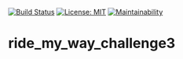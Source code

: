 [![Build Status](https://travis-ci.org/SnyderMbishai/ride_my_way_challenge3.svg?branch=develop)](https://travis-ci.org/SnyderMbishai/ride_my_way_challenge3)
[![License: MIT](https://img.shields.io/badge/License-MIT-yellow.svg)](https://opensource.org/licenses/MIT)
[![Maintainability](https://api.codeclimate.com/v1/badges/2c227c39c50557014ffa/maintainability)](https://codeclimate.com/github/SnyderMbishai/ride_my_way_challenge3/maintainability)

# ride_my_way_challenge3